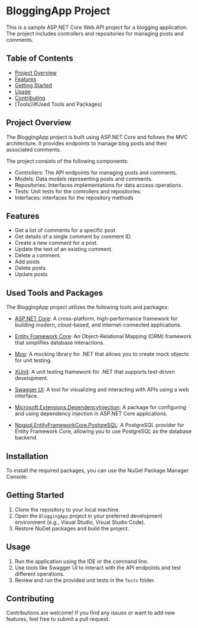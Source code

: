 # BloggingApp Project

This is a sample ASP.NET Core Web API project for a blogging application. The project includes controllers and repositories for managing posts and comments.

## Table of Contents

- [Project Overview](#project-overview)
- [Features](#features)
- [Getting Started](#getting-started)
- [Usage](#usage)
- [Contributing](#contributing)
- [Tools](#Used Tools and Packages)


## Project Overview

The BloggingApp project is built using ASP.NET Core and follows the MVC architecture. It provides endpoints to manage blog posts and their associated comments.

The project consists of the following components:
- Controllers: The API endpoints for managing posts and comments.
- Models: Data models representing posts and comments.
- Repositories: Interfaces implementations for data access operations.
- Tests: Unit tests for the controllers and repositories.
- Interfaces: interfaces for the repository methods 

## Features

- Get a list of comments for a specific post.
- Get details of a single comment by comment ID.
- Create a new comment for a post.
- Update the text of an existing comment.
- Delete a comment.
- Add posts
- Delete posts 
- Update posts

## Used Tools and Packages

The BloggingApp project utilizes the following tools and packages:

- [ASP.NET Core](https://docs.microsoft.com/en-us/aspnet/core): A cross-platform, high-performance framework for building modern, cloud-based, and internet-connected applications.

- [Entity Framework Core](https://docs.microsoft.com/en-us/ef/core/): An Object-Relational Mapping (ORM) framework that simplifies database interactions.

- [Moq](https://github.com/moq/moq4): A mocking library for .NET that allows you to create mock objects for unit testing.

- [XUnit](https://xunit.net/): A unit testing framework for .NET that supports test-driven development.

- [Swagger UI](https://swagger.io/tools/swagger-ui/): A tool for visualizing and interacting with APIs using a web interface.

- [Microsoft.Extensions.DependencyInjection](https://www.nuget.org/packages/Microsoft.Extensions.DependencyInjection/): A package for configuring and using dependency injection in ASP.NET Core applications.

- [Npgsql.EntityFrameworkCore.PostgreSQL](https://www.nuget.org/packages/Npgsql.EntityFrameworkCore.PostgreSQL/): A PostgreSQL provider for Entity Framework Core, allowing you to use PostgreSQL as the database backend.

## Installation

To install the required packages, you can use the NuGet Package Manager Console:

## Getting Started

1. Clone the repository to your local machine.
2. Open the `BloggingApp` project in your preferred development environment (e.g., Visual Studio, Visual Studio Code).
3. Restore NuGet packages and build the project.

## Usage

1. Run the application using the IDE or the command line.
2. Use tools like Swagger UI to interact with the API endpoints and test different operations.
3. Review and run the provided unit tests in the `Tests` folder.

## Contributing

Contributions are welcome! If you find any issues or want to add new features, feel free to submit a pull request.


